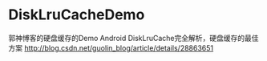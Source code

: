 # DiskLruCacheDemo
郭神博客的硬盘缓存的Demo
Android DiskLruCache完全解析，硬盘缓存的最佳方案
http://blog.csdn.net/guolin_blog/article/details/28863651
